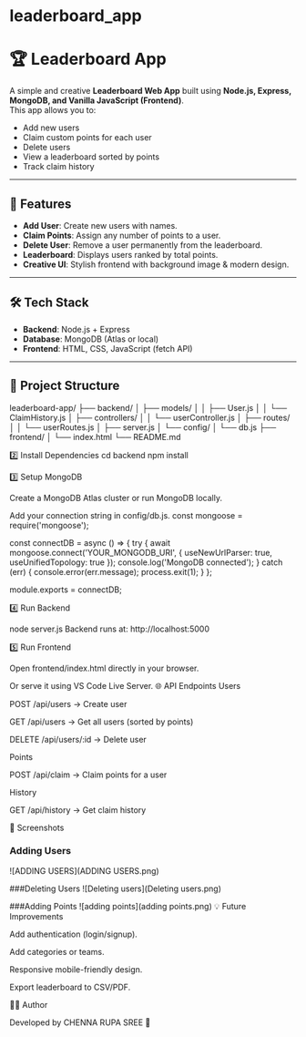 # leaderboard_app
# 🏆 Leaderboard App

A simple and creative **Leaderboard Web App** built using **Node.js, Express, MongoDB, and Vanilla JavaScript (Frontend)**.  
This app allows you to:
- Add new users  
- Claim custom points for each user  
- Delete users  
- View a leaderboard sorted by points  
- Track claim history  

---

## 🚀 Features
- **Add User**: Create new users with names.  
- **Claim Points**: Assign any number of points to a user.  
- **Delete User**: Remove a user permanently from the leaderboard.  
- **Leaderboard**: Displays users ranked by total points.  
- **Creative UI**: Stylish frontend with background image & modern design.  

---

## 🛠️ Tech Stack
- **Backend**: Node.js + Express  
- **Database**: MongoDB (Atlas or local)  
- **Frontend**: HTML, CSS, JavaScript (fetch API)  

---

## 📂 Project Structure

leaderboard-app/
├── backend/
│ ├── models/
│ │ ├── User.js
│ │ └── ClaimHistory.js
│ ├── controllers/
│ │ └── userController.js
│ ├── routes/
│ │ └── userRoutes.js
│ ├── server.js
│ └── config/
│ └── db.js
├── frontend/
│ └── index.html
└── README.md

2️⃣ Install Dependencies
cd backend
npm install

3️⃣ Setup MongoDB

Create a MongoDB Atlas cluster or run MongoDB locally.

Add your connection string in config/db.js.
const mongoose = require('mongoose');

const connectDB = async () => {
  try {
    await mongoose.connect('YOUR_MONGODB_URI', {
      useNewUrlParser: true,
      useUnifiedTopology: true
    });
    console.log('MongoDB connected');
  } catch (err) {
    console.error(err.message);
    process.exit(1);
  }
};

module.exports = connectDB;

4️⃣ Run Backend

node server.js
Backend runs at: http://localhost:5000

5️⃣ Run Frontend

Open frontend/index.html directly in your browser.

Or serve it using VS Code Live Server.
🌐 API Endpoints
Users

POST /api/users → Create user

GET /api/users → Get all users (sorted by points)

DELETE /api/users/:id → Delete user

Points

POST /api/claim → Claim points for a user

History

GET /api/history → Get claim history

🎨 Screenshots

### Adding Users
![ADDING USERS](ADDING USERS.png)

###Deleting Users
![Deleting users](Deleting users.png)

###Adding Points
![adding points](adding points.png)
💡 Future Improvements

Add authentication (login/signup).

Add categories or teams.

Responsive mobile-friendly design.

Export leaderboard to CSV/PDF.

👨‍💻 Author

Developed by CHENNA RUPA SREE 🚀
